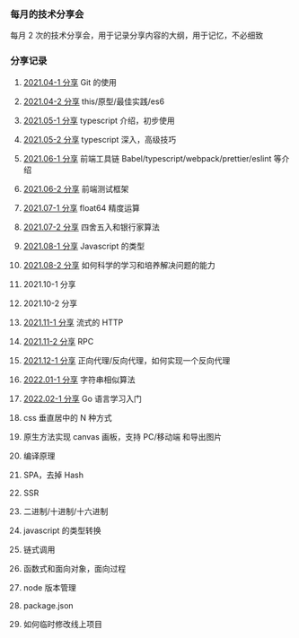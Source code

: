 ### 每月的技术分享会

每月 2 次的技术分享会，用于记录分享内容的大纲，用于记忆，不必细致

### 分享记录

1. [2021.04-1 分享](./articles/2021.04-1.md) Git 的使用
2. [2021.04-2 分享](./articles/2021.04-2.md) this/原型/最佳实践/es6
3. [2021.05-1 分享](./articles/2021.05-1.md) typescript 介绍，初步使用
4. [2021.05-2 分享](./articles/2021.05-2.md) typescript 深入，高级技巧
5. [2021.06-1 分享](./articles/2021.06-1.md) 前端工具链 Babel/typescript/webpack/prettier/eslint 等介绍
6. [2021.06-2 分享](./articles/2021.06-2.md) 前端测试框架
7. [2021.07-1 分享](./articles/2021.07-1.md) float64 精度运算
8. [2021.07-2 分享](./articles/2021.07-2.md) 四舍五入和银行家算法
9. [2021.08-1 分享](./articles/2021.08-1.md) Javascript 的类型
10. [2021.08-2 分享](./articles/2021.08-2.md) 如何科学的学习和培养解决问题的能力
11. 2021.10-1 分享
12. 2021.10-2 分享
13. [2021.11-1 分享](./articles/2021.11-1.md) 流式的 HTTP
14. [2021.11-2 分享](./articles/2021.11-2.md) RPC
15. [2021.12-1 分享](./articles/2021.12-1.md) 正向代理/反向代理，如何实现一个反向代理
16. [2022.01-1 分享](./articles/2022.01-1.md) 字符串相似算法
17. [2022.02-1 分享](./articles/2022.02-1.md) Go 语言学习入门

18. css 垂直居中的 N 种方式
19. 原生方法实现 canvas 画板，支持 PC/移动端 和导出图片
20. 编译原理
21. SPA，去掉 Hash
22. SSR
23. 二进制/十进制/十六进制
24. javascript 的类型转换
25. 链式调用
26. 函数式和面向对象，面向过程
27. node 版本管理
28. package.json
29. 如何临时修改线上项目
